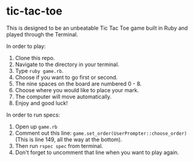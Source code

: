 tic-tac-toe
===========
This is designed to be an unbeatable Tic Tac Toe game built in Ruby and played through the Terminal.

In order to play:

  1. Clone this repo.
  2. Navigate to the directory in your terminal.
  3. Type ``` ruby game.rb ```.
  4. Choose if you want to go first or second.
  5. The nine spaces on the board are numbered 0 - 8. 
  6. Choose where you would like to place your mark.
  7. The computer will move automatically.
  8. Enjoy and good luck!

In order to run specs:

  1. Open up ```game.rb```
  2. Comment out this line: ```game.set_order(UserPrompter::choose_order)``` (This is line 149, all the way at the bottom).
  3. Then run ```rspec spec``` from terminal.
  4. Don't forget to uncomment that line when you want to play again.


